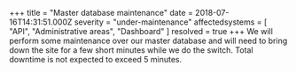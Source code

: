 +++
title = "Master database maintenance"
date = 2018-07-16T14:31:51.000Z
severity = "under-maintenance"
affectedsystems = [
  "API",
  "Administrative areas",
  "Dashboard"
]
resolved = true
+++
We will perform some maintenance over our master database and will need to bring down the site for a few short minutes while we do the switch. Total downtime is not expected to exceed 5 minutes.
